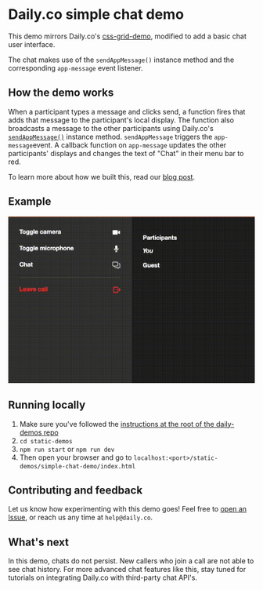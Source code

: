 # Daily.co simple chat demo 
This demo mirrors Daily.co's [css-grid-demo](), modified to add a basic chat user interface. 

The chat makes use of the `sendAppMessage()` instance method and the corresponding `app-message` event listener. 

## How the demo works 
When a participant types a message and clicks send, a function fires that adds that message to the participant's local display. The function also broadcasts a message to the other participants using Daily.co's [`sendAppMessage()`](https://docs.daily.co/reference#%EF%B8%8F-sendappmessage) instance method. `sendAppMessage` triggers the `app-message`event. A callback function on `app-message` updates the other participants' displays and changes the text of "Chat" in their menu bar to red. 

To learn more about how we built this, read our [blog post](). 

## Example 
![Gif of chat](./demo/basic-chat-demo.gif)

## Running locally 
1. Make sure you've followed the [instructions at the root of the daily-demos repo](https://github.com/daily-co/daily-demos)
2. `cd static-demos` 
3. `npm run start` or `npm run dev`
4. Then open your browser and go to `localhost:<port>/static-demos/simple-chat-demo/index.html`

## Contributing and feedback 
Let us know how experimenting with this demo goes! Feel free to [open an Issue](https://github.com/daily-co/daily-demos/issues), or reach us any time at `help@daily.co`. 
 
## What's next 
In this demo, chats do not persist. New callers who join a call are not able to see chat history. For more advanced chat features like this, stay tuned for tutorials on integrating Daily.co with third-party chat API's. 